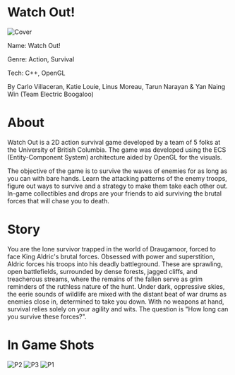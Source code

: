 # Watch Out!

![Cover](https://github.com/user-attachments/assets/c7ed7aea-455f-41f8-83e1-27f26e04e1c1)

Name: Watch Out!

Genre: Action, Survival

Tech: C++, OpenGL

By Carlo Villaceran, Katie Louie, Linus Moreau, Tarun Narayan & Yan Naing Win (Team Electric Boogaloo)

# About

Watch Out is a 2D action survival game developed by a team of 5 folks at the University of British Columbia. The game was developed using the ECS (Entity-Component System) architecture aided by OpenGL for the visuals.

The objective of the game is to survive the waves of enemies for as long as you can with bare hands. Learn the attacking patterns of the enemy troops, figure out ways to survive and a strategy to make them take each other out. In-game collectibles and drops are your friends to aid surviving the brutal forces that will chase you to death. 


# Story

You are the lone survivor trapped in the world of Draugamoor, forced to face King Aldric's brutal forces. Obsessed with power and superstition, Aldric forces his troops into his deadly battleground. These are sprawling, open battlefields, surrounded by dense forests, jagged cliffs, and treacherous streams, where the remains of the fallen serve as grim reminders of the ruthless nature of the hunt. Under dark, oppressive skies, the eerie sounds of wildlife are mixed with the distant beat of war drums as enemies close in, determined to take you down. With no weapons at hand, survival relies solely on your agility and wits. The question is "How long can you survive these forces?".

# In Game Shots

![P2](https://github.com/user-attachments/assets/b7ca2d79-2f5c-403f-81e6-86ab8b53c9c1)
![P3](https://github.com/user-attachments/assets/82896c7e-56cb-45b3-85fe-8069b3689da0)
![P1](https://github.com/user-attachments/assets/2d111665-2c71-47a6-b7b4-c9f44fb005d0)

